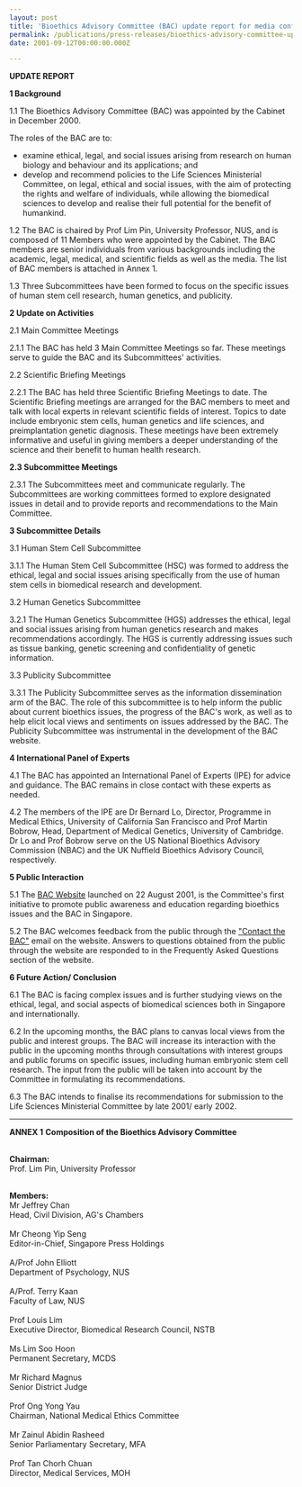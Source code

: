 ```yaml
---
layout: post
title: 'Bioethics Advisory Committee (BAC) update report for media conference'
permalink: /publications/press-releases/bioethics-advisory-committee-update-report-for-media-conference
date: 2001-09-12T00:00:00.000Z

---
```



**UPDATE REPORT**

**1 Background**

1.1 The Bioethics Advisory Committee (BAC) was appointed by the Cabinet in December 2000.

The roles of the BAC are to:
- examine ethical, legal, and social issues arising from research on human biology and behaviour and its applications; and
- develop and recommend policies to the Life Sciences Ministerial Committee, on legal, ethical and social issues, with the aim of protecting the rights and welfare of individuals, while allowing the biomedical sciences to develop and realise their full potential for the benefit of humankind.

1.2 The BAC is chaired by Prof Lim Pin, University Professor, NUS, and is composed of 11 Members who were appointed by the Cabinet. The BAC members are senior individuals from various backgrounds including the academic, legal, medical, and scientific fields as well as the media. The list of BAC members is attached in Annex 1.

1.3 Three Subcommittees have been formed to focus on the specific issues of human stem cell research, human genetics, and publicity.

**2 Update on Activities**

2.1 Main Committee Meetings

2.1.1 The BAC has held 3 Main Committee Meetings so far. These meetings serve to guide the BAC and its Subcommittees' activities.

2.2 Scientific Briefing Meetings

2.2.1 The BAC has held three Scientific Briefing Meetings to date. The Scientific Briefing meetings are arranged for the BAC members to meet and talk with local experts in relevant scientific fields of interest. Topics to date include embryonic stem cells, human genetics and life sciences, and preimplantation genetic diagnosis. These meetings have been extremely informative and useful in giving members a deeper understanding of the science and their benefit to human health research.

**2.3 Subcommittee Meetings**

2.3.1 The Subcommittees meet and communicate regularly. The Subcommittees are working committees formed to explore designated issues in detail and to provide reports and recommendations to the Main Committee.

**3 Subcommittee Details**

3.1 Human Stem Cell Subcommittee

3.1.1 The Human Stem Cell Subcommittee (HSC) was formed to address the ethical, legal and social issues arising specifically from the use of human stem cells in biomedical research and development.

3.2 Human Genetics Subcommittee

3.2.1 The Human Genetics Subcommittee (HGS) addresses the ethical, legal and social issues arising from human genetics research and makes recommendations accordingly. The HGS is currently addressing issues such as tissue banking, genetic screening and confidentiality of genetic information.

3.3 Publicity Subcommittee

3.3.1 The Publicity Subcommittee serves as the information dissemination arm of the BAC. The role of this subcommittee is to help inform the public about current bioethics issues, the progress of the BAC's work, as well as to help elicit local views and sentiments on issues addressed by the BAC. The Publicity Subcommittee was instrumental in the development of the BAC website.

**4 International Panel of Experts**

4.1 The BAC has appointed an International Panel of Experts (IPE) for advice and guidance. The BAC remains in close contact with these experts as needed.

4.2 The members of the IPE are Dr Bernard Lo, Director, Programme in Medical Ethics, University of California San Francisco and Prof Martin Bobrow, Head, Department of Medical Genetics, University of Cambridge. Dr Lo and Prof Bobrow serve on the US National Bioethics Advisory Commission (NBAC) and the UK Nuffield Bioethics Advisory Council, respectively.

**5 Public Interaction**

5.1 The [BAC Website](www.bioethics-singapore.org) launched on 22 August 2001, is the Committee's first initiative to promote public awareness and education regarding bioethics issues and the BAC in Singapore.

5.2 The BAC welcomes feedback from the public through the ["Contact the BAC"](contactus@bioethics-singapore.org) email on the website. Answers to questions obtained from the public through the website are responded to in the Frequently Asked Questions section of the website.

**6 Future Action/ Conclusion**

6.1 The BAC is facing complex issues and is further studying views on the ethical, legal, and social aspects of biomedical sciences both in Singapore and internationally.

6.2 In the upcoming months, the BAC plans to canvas local views from the public and interest groups. The BAC will increase its interaction with the public in the upcoming months through consultations with interest groups and public forums on specific issues, including human embryonic stem cell research. The input from the public will be taken into account by the Committee in formulating its recommendations.

6.3 The BAC intends to finalise its recommendations for submission to the Life Sciences Ministerial Committee by late 2001/ early 2002.

---

**ANNEX 1**
**Composition of the Bioethics Advisory Committee**

<br>**Chairman:**
<br>Prof. Lim Pin, University Professor

<br>**Members:**
<br>Mr Jeffrey Chan
<br>Head, Civil Division, AG's Chambers
<br>
<br>Mr Cheong Yip Seng
<br>Editor-in-Chief, Singapore Press Holdings
<br>
<br>A/Prof John Elliott
<br>Department of Psychology, NUS
<br>
<br>A/Prof. Terry Kaan
<br>Faculty of Law, NUS
<br>
<br>Prof Louis Lim
<br>Executive Director, Biomedical Research Council, NSTB
<br>
<br>Ms Lim Soo Hoon
<br>Permanent Secretary, MCDS
<br>
<br>Mr Richard Magnus
<br>Senior District Judge
<br>
<br>Prof Ong Yong Yau
<br>Chairman, National Medical Ethics Committee
<br>
<br>Mr Zainul Abidin Rasheed
<br>Senior Parliamentary Secretary, MFA
<br>
<br>Prof Tan Chorh Chuan
<br>Director, Medical Services, MOH 
